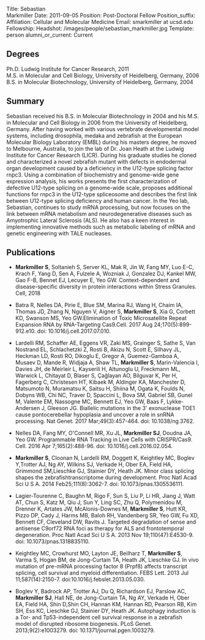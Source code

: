 Title: Sebastian<br>Markmiller
Date: 2011-09-05
Position: Post-Doctoral Fellow
Position_suffix: 
Affiliation: Cellular and Molecular Medicine
Email: smarkmiller at ucsd.edu
Fellowship: 
Headshot: /images/people/sebastian_markmiller.jpg
Template: person
alumni_or_current: Current

## Degrees

Ph.D. Ludwig Institute for Cancer Research, 2011<br>
M.S. in Molecular and Cell Biology, University of Heidelberg, Germany, 2006<br>
B.S. in Molecular Biotechnology, University of Heidelberg, Germany, 2004<br>

## Summary

Sebastian received his B.S. in Molecular Biotechnology in 2004 and his M.S. in Molecular and Cell Biology in 2006 from the University of Heidelberg, Germany. After having worked with various vertebrate developmental model systems, including drosophila, medaka and zebrafish at the European Molecular Biology Laboratory (EMBL) during his masters degree, he moved to Melbourne, Australia, to join the lab of Dr. Joan Heath at the Ludwig Institute for Cancer Research (LICR). During his graduate studies he cloned and characterized a novel zebrafish mutant with defects in endodermal organ development caused by a deficiency in the U12-type splicing factor rnpc3. Using a combination of biochemistry and genome-wide gene expression analysis, his works presents the first characterization of defective U12-type splicing on a genome-wide scale, proposes additional functions for rnpc3 in the U12-type spliceosome and describes the first link between U12-type splicing deficiency and human cancer. In the Yeo lab, Sebastian, continues to study mRNA processing, but now focuses on the link between mRNA metabolism and neurodegenerative diseases such as Amyotrophic Lateral Sclerosis (ALS). He also has a keen interest in implementing innovative methods such as metabolic labeling of mRNA and genetic engineering with TALE nucleases.

## Publications
* **Markmiller S**, Soltanieh S, Server KL, Mak R, Jin W, Fang MY, Luo E-C, Krach F, Yang D, Sen A, Fulzele A, Wozniak J, Gonzalez DJ, Kankel MW, Gao F-B, Bennet EJ, Lecuyer E, Yeo GW. Context-dependent and disease-specific diversity in protein interactions within Stress Granules. Cell, 2018


* Batra R, Nelles DA, Pirie E, Blue SM, Marina RJ, Wang H, Chaim IA, Thomas JD, Zhang N, Nguyen V, Aigner S, **Markmiller S**, Xia G, Corbett KD, Swanson MS, Yeo GW.Elimination of Toxic Microsatellite Repeat Expansion RNA by RNA-Targeting Cas9.Cell. 2017 Aug 24;170(5):899-912.e10. doi: 10.1016/j.cell.2017.07.010. 

* Lardelli RM, Schaffer AE, Eggens VR, Zaki MS, Grainger S, Sathe S, Van Nostrand EL, Schlachetzki Z, Rosti B, Akizu N, Scott E, Silhavy JL, Heckman LD, Rosti RO, Dikoglu E, Gregor A, Guemez-Gamboa A, Musaev D, Mande R, Widjaja A, Shaw TL, **Markmiller S**, Marin-Valencia I, Davies JH, de Meirleir L, Kayserili H,
Altunoglu U, Freckmann ML, Warwick L, Chitayat D, Blaser S, Çağlayan AO, Bilguvar K, Per H, Fagerberg C, Christesen HT, Kibaek M, Aldinger KA, Manchester D, Matsumoto N, Muramatsu K, Saitsu H, Shiina M, Ogata K, Foulds N, Dobyns WB, Chi NC, Traver D, Spaccini L, Bova SM, Gabriel SB, Gunel M, Valente EM, Nassogne MC, Bennett EJ, Yeo GW, Baas F, Lykke-Andersen J, Gleeson JG. Biallelic mutations in the 3' exonuclease TOE1 cause pontocerebellar hypoplasia and uncover a role in snRNA processing. Nat Genet. 2017 Mar;49(3):457-464. doi: 10.1038/ng.3762. 

* Nelles DA, Fang MY, O'Connell MR, Xu JL, **Markmiller SJ**, Doudna JA, Yeo GW. Programmable RNA Tracking in Live Cells with CRISPR/Cas9. Cell. 2016 Apr 7;165(2):488-96. doi: 10.1016/j.cell.2016.02.054. 

* **Markmiller S**, Cloonan N, Lardelli RM, Doggett K, Keightley MC, Boglev Y,Trotter AJ, Ng AY, Wilkins SJ, Verkade H, Ober EA, Field HA, Grimmond SM,Lieschke GJ, Stainier DY, Heath JK. Minor class splicing shapes the zebrafishtranscriptome during development. Proc Natl Acad Sci U S A. 2014 Feb25;111(8):3062-7. doi: 10.1073/pnas.1305536111. 

* Lagier-Tourenne C, Baughn M, Rigo F, Sun S, Liu P, Li HR, Jiang J, Watt AT, Chun S, Katz M, Qiu J, Sun Y, Ling SC, Zhu Q, Polymenidou M, Drenner K, Artates JW, McAlonis-Downes M, **Markmiller S**, Hutt KR, Pizzo DP, Cady J, Harms MB, Baloh RH, Vandenberg SR, Yeo GW, Fu XD, Bennett CF, Cleveland DW, Ravits J. Targeted degradation of sense and antisense C9orf72 RNA foci as therapy for ALS and frontotemporal degeneration. Proc Natl Acad Sci U S A. 2013 Nov 19;110(47):E4530-9. doi: 10.1073/pnas.1318835110. 

* Keightley MC, Crowhurst MO, Layton JE, Beilharz T, **Markmiller S**, Varma S, Hogan BM, de Jong-Curtain TA, Heath JK, Lieschke GJ. In vivo mutation of pre-mRNA processing factor 8 (Prpf8) affects transcript splicing, cell survival and myeloid differentiation. FEBS Lett. 2013 Jul 11;587(14):2150-7. doi:10.1016/j.febslet.2013.05.030. 

* Boglev Y, Badrock AP, Trotter AJ, Du Q, Richardson EJ, Parslow AC, **Markmiller SJ**, Hall NE, de Jong-Curtain TA, Ng AY, Verkade H, Ober EA, Field HA, Shin D,Shin CH, Hannan KM, Hannan RD, Pearson RB, Kim SH, Ess KC, Lieschke GJ, Stainier DY, Heath JK. Autophagy induction is a Tor- and Tp53-independent cell survival response in a zebrafish model of disrupted ribosome biogenesis. PLoS Genet.
2013;9(2):e1003279. doi: 10.1371/journal.pgen.1003279. 